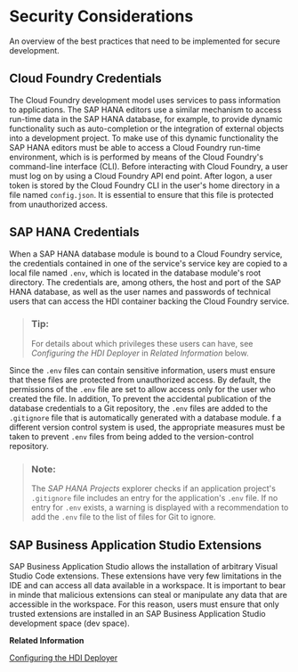 <!-- loio0e96265f0e6a453896bcd4d9038f3661 -->

# Security Considerations

An overview of the best practices that need to be implemented for secure development.



<a name="loio0e96265f0e6a453896bcd4d9038f3661__section_nn2_2xy_mpb"/>

## Cloud Foundry Credentials

The Cloud Foundry development model uses services to pass information to applications. The SAP HANA editors use a similar mechanism to access run-time data in the SAP HANA database, for example, to provide dynamic functionality such as auto-completion or the integration of external objects into a development project. To make use of this dynamic functionality the SAP HANA editors must be able to access a Cloud Foundry run-time environment, which is is performed by means of the Cloud Foundry's command-line interface \(CLI\). Before interacting with Cloud Foundry, a user must log on by using a Cloud Foundry API end point. After logon, a user token is stored by the Cloud Foundry CLI in the user's home directory in a file named `config.json`. It is essential to ensure that this file is protected from unauthorized access.



<a name="loio0e96265f0e6a453896bcd4d9038f3661__section_tl5_fxy_mpb"/>

## SAP HANA Credentials

When a SAP HANA database module is bound to a Cloud Foundry service, the credentials contained in one of the service's service key are copied to a local file named `.env`, which is located in the database module's root directory. The credentials are, among others, the host and port of the SAP HANA database, as well as the user names and passwords of technical users that can access the HDI container backing the Cloud Foundry service.

> ### Tip:  
> For details about which privileges these users can have, see *Configuring the HDI Deployer* in *Related Information* below.

Since the `.env` files can contain sensitive information, users must ensure that these files are protected from unauthorized access. By default, the permissions of the `.env` file are set to allow access only for the user who created the file. In addition, To prevent the accidental publication of the database credentials to a Git repository, the `.env` files are added to the `.gitignore` file that is automatically generated with a database module. f a different version control system is used, the appropriate measures must be taken to prevent `.env` files from being added to the version-control repository.

> ### Note:  
> The *SAP HANA Projects* explorer checks if an application project's `.gitignore` file includes an entry for the application's `.env` file. If no entry for `.env` exists, a warning is displayed with a recommendation to add the `.env` file to the list of files for Git to ignore.



<a name="loio0e96265f0e6a453896bcd4d9038f3661__section_wv4_gxy_mpb"/>

## SAP Business Application Studio Extensions

SAP Business Application Studio allows the installation of arbitrary Visual Studio Code extensions. These extensions have very few limitations in the IDE and can access all data available in a workspace. It is important to bear in minde that malicious extensions can steal or manipulate any data that are accessible in the workspace. For this reason, users must ensure that only trusted extensions are installed in an SAP Business Application Studio development space \(dev space\).

**Related Information**  


[Configuring the HDI Deployer](../040-HANA-Cloud-DB-Dev-Persistence-Model/configuring-the-hdi-deployer-d5bf65e.md "Set up and use the Node.js-based HDI Deployer in Cloud Foundry.")

